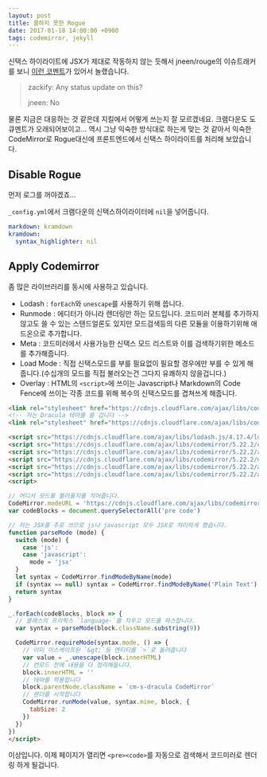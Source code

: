 ```yaml
---
layout: post
title: 쿨하지 못한 Rogue
date: 2017-01-18 14:00:00 +0900
tags: codemirror, jekyll
---
```


신택스 하이라이트에 JSX가 제대로 작동하지 않는 듯해서 jneen/rouge의 이슈트래커를 보니 [이런 코멘트](https://github.com/jneen/rouge/issues/275#issuecomment-149714664)가 있어서 놀랬습니다.

> zackify: Any status update on this?
>
> jneen: No

물론 지금은 대응하는 것 같은데 지킬에서 어떻게 쓰는지 잘 모르겠네요.
크램다운도 도큐멘트가 오래되어보이고... 역시 그냥 익숙한 방식대로 하는게 맞는 것 같아서 익숙한 CodeMirror로 Rogue대신에 프론트엔드에서 신택스 하이라이트를 처리해 보았습니다.

## Disable Rogue

먼저 로그를 꺼야겠죠...

`_config.yml`에서 크램다운의 신택스하이라이터에 `nil`을 넣어줍니다.

```yml
markdown: kramdown
kramdown:
  syntax_highlighter: nil
```

## Apply Codemirror

좀 많은 라이브러리를 동시에 사용하고 있습니다.

- Lodash : `forEach`와 `unescape`를 사용하기 위해 씁니다.
- Runmode : 에디터가 아니라 렌더링만 하는 모드입니다. 코드미러 본체를 추가하지 않고도 쓸 수 있는 스탠드얼론도 있지만 모드검색등의 다른 모듈을 이용하기위해 애드온으로 추가합니다.
- Meta : 코드미러에서 사용가능한 신택스 모드 리스트와 이를 검색하기위한 메소드를 추가해줍니다.
- Load Mode : 직접 신택스모드를 부를 필요없이 필요할 경우에만 부를 수 있게 해줍니다.(수십개의 모드를 직접 불러오는건 그다지 유쾌하지 않을겁니다.)
- Overlay : HTML의 `<script>`에 쓰이는 Javascript나 Markdown의 Code Fence에 쓰이는 각종 코드를 위해 복수의 신택스모드를 겹쳐쓰게 해줍니다.

```html
<link rel="stylesheet" href="https://cdnjs.cloudflare.com/ajax/libs/codemirror/5.22.2/codemirror.min.css">
<!-- 저는 Dracula 테마를 쓸 겁니다 -->
<link rel="stylesheet" href="https://cdnjs.cloudflare.com/ajax/libs/codemirror/5.22.2/theme/dracula.min.css">

<script src="https://cdnjs.cloudflare.com/ajax/libs/lodash.js/4.17.4/lodash.min.js"></script>
<script src="https://cdnjs.cloudflare.com/ajax/libs/codemirror/5.22.2/codemirror.min.js"></script>
<script src="https://cdnjs.cloudflare.com/ajax/libs/codemirror/5.22.2/addon/runmode/runmode.min.js"></script>
<script src="https://cdnjs.cloudflare.com/ajax/libs/codemirror/5.22.2/mode/meta.min.js"></script>
<script src="https://cdnjs.cloudflare.com/ajax/libs/codemirror/5.22.2/addon/mode/loadmode.min.js"></script>
<script src="https://cdnjs.cloudflare.com/ajax/libs/codemirror/5.22.2/addon/mode/overlay.min.js"></script>
<script>

// 어디서 모드를 불러올지를 적어줍니다.
CodeMirror.modeURL = 'https://cdnjs.cloudflare.com/ajax/libs/codemirror/5.22.2/mode/%N/%N.js'
var codeBlocks = document.querySelectorAll('pre code')

// 저는 JSX를 주로 쓰므로 js나 javascript 모두 JSX로 처리하게 했습니다.
function parseMode (mode) {
  switch (mode) {
    case 'js':
    case 'javascript':
      mode = 'jsx'
  }
  let syntax = CodeMirror.findModeByName(mode)
  if (syntax == null) syntax = CodeMirror.findModeByName('Plain Text')
  return syntax
}

_.forEach(codeBlocks, block => {
  // 클래스의 프리픽스 `language-`를 지우고 모드를 파스합니다.
  var syntax = parseMode(block.className.substring(9))

  CodeMirror.requireMode(syntax.mode, () => {
    // 이미 이스케이프된 `&gt;`등 엔티티를 `>`로 돌려줍니다
    var value = _.unescape(block.innerHTML)
    // 런모드 전에 내용을 다 정리해둡니다.
    block.innerHTML = ''
    // 테마를 적용합니다
    block.parentNode.className = `cm-s-dracula CodeMirror`
    // 렌더를 시작합니다
    CodeMirror.runMode(value, syntax.mime, block, {
      tabSize: 2
    })
  })
})
</script>
```

이상입니다. 이제 페이지가 열리면 `<pre><code>`를 자동으로 검색해서 코드미러로 렌더링 하게 될겁니다.
